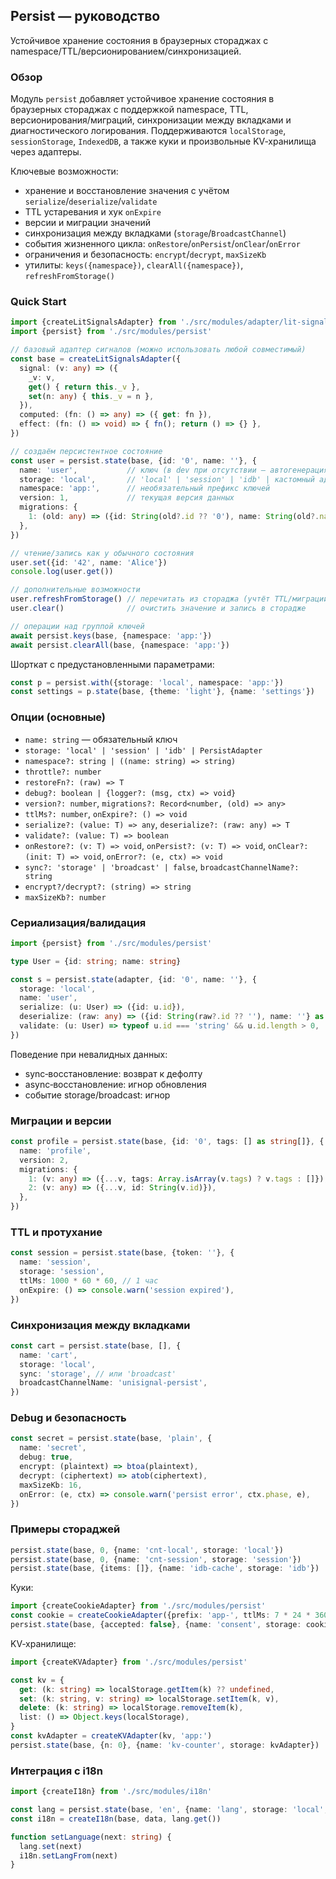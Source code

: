 ## Persist — руководство

Устойчивое хранение состояния в браузерных стораджах с namespace/TTL/версионированием/синхронизацией.

### Обзор

Модуль `persist` добавляет устойчивое хранение состояния в браузерных стораджах с поддержкой namespace, TTL, версионирования/миграций, синхронизации между вкладками и диагностического логирования. Поддерживаются `localStorage`, `sessionStorage`, `IndexedDB`, а также куки и произвольные KV‑хранилища через адаптеры.

Ключевые возможности:

- хранение и восстановление значения с учётом `serialize`/`deserialize`/`validate`
- TTL устаревания и хук `onExpire`
- версии и миграции значений
- синхронизация между вкладками (`storage`/`BroadcastChannel`)
- события жизненного цикла: `onRestore`/`onPersist`/`onClear`/`onError`
- ограничения и безопасность: `encrypt`/`decrypt`, `maxSizeKb`
- утилиты: `keys({namespace})`, `clearAll({namespace})`, `refreshFromStorage()`

### Quick Start

```ts
import {createLitSignalsAdapter} from './src/modules/adapter/lit-signals'
import {persist} from './src/modules/persist'

// базовый адаптер сигналов (можно использовать любой совместимый)
const base = createLitSignalsAdapter({
  signal: (v: any) => ({
    _v: v,
    get() { return this._v },
    set(n: any) { this._v = n },
  }),
  computed: (fn: () => any) => ({ get: fn }),
  effect: (fn: () => void) => { fn(); return () => {} },
})

// создаём персистентное состояние
const user = persist.state(base, {id: '0', name: ''}, {
  name: 'user',           // ключ (в dev при отсутствии — автогенерация с предупреждением)
  storage: 'local',       // 'local' | 'session' | 'idb' | кастомный адаптер
  namespace: 'app:',      // необязательный префикс ключей
  version: 1,             // текущая версия данных
  migrations: {
    1: (old: any) => ({id: String(old?.id ?? '0'), name: String(old?.name ?? '')}),
  },
})

// чтение/запись как у обычного состояния
user.set({id: '42', name: 'Alice'})
console.log(user.get())

// дополнительные возможности
user.refreshFromStorage() // перечитать из стораджа (учтёт TTL/миграции/валидацию)
user.clear()              // очистить значение и запись в сторадже

// операции над группой ключей
await persist.keys(base, {namespace: 'app:'})
await persist.clearAll(base, {namespace: 'app:'})
```

Шорткат с предустановленными параметрами:

```ts
const p = persist.with({storage: 'local', namespace: 'app:'})
const settings = p.state(base, {theme: 'light'}, {name: 'settings'})
```

### Опции (основные)

- `name: string` — обязательный ключ
- `storage: 'local' | 'session' | 'idb' | PersistAdapter`
- `namespace?: string | ((name: string) => string)`
- `throttle?: number`
- `restoreFn?: (raw) => T`
- `debug?: boolean | {logger?: (msg, ctx) => void}`
- `version?: number`, `migrations?: Record<number, (old) => any>`
- `ttlMs?: number`, `onExpire?: () => void`
- `serialize?: (value: T) => any`, `deserialize?: (raw: any) => T`
- `validate?: (value: T) => boolean`
- `onRestore?: (v: T) => void`, `onPersist?: (v: T) => void`, `onClear?: (init: T) => void`, `onError?: (e, ctx) => void`
- `sync?: 'storage' | 'broadcast' | false`, `broadcastChannelName?: string`
- `encrypt?/decrypt?: (string) => string`
- `maxSizeKb?: number`

### Сериализация/валидация

```ts
import {persist} from './src/modules/persist'

type User = {id: string; name: string}

const s = persist.state(adapter, {id: '0', name: ''}, {
  storage: 'local',
  name: 'user',
  serialize: (u: User) => ({id: u.id}),
  deserialize: (raw: any) => ({id: String(raw?.id ?? ''), name: ''} as User),
  validate: (u: User) => typeof u.id === 'string' && u.id.length > 0,
})
```

Поведение при невалидных данных:

- sync‑восстановление: возврат к дефолту
- async‑восстановление: игнор обновления
- событие storage/broadcast: игнор

### Миграции и версии

```ts
const profile = persist.state(base, {id: '0', tags: [] as string[]}, {
  name: 'profile',
  version: 2,
  migrations: {
    1: (v: any) => ({...v, tags: Array.isArray(v.tags) ? v.tags : []}),
    2: (v: any) => ({...v, id: String(v.id)}),
  },
})
```

### TTL и протухание

```ts
const session = persist.state(base, {token: ''}, {
  name: 'session',
  storage: 'session',
  ttlMs: 1000 * 60 * 60, // 1 час
  onExpire: () => console.warn('session expired'),
})
```

### Синхронизация между вкладками

```ts
const cart = persist.state(base, [], {
  name: 'cart',
  storage: 'local',
  sync: 'storage', // или 'broadcast'
  broadcastChannelName: 'unisignal-persist',
})
```

### Debug и безопасность

```ts
const secret = persist.state(base, 'plain', {
  name: 'secret',
  debug: true,
  encrypt: (plaintext) => btoa(plaintext),
  decrypt: (ciphertext) => atob(ciphertext),
  maxSizeKb: 16,
  onError: (e, ctx) => console.warn('persist error', ctx.phase, e),
})
```

### Примеры стораджей

```ts
persist.state(base, 0, {name: 'cnt-local', storage: 'local'})
persist.state(base, 0, {name: 'cnt-session', storage: 'session'})
persist.state(base, {items: []}, {name: 'idb-cache', storage: 'idb'})
```

Куки:

```ts
import {createCookieAdapter} from './src/modules/persist'
const cookie = createCookieAdapter({prefix: 'app-', ttlMs: 7 * 24 * 3600 * 1000})
persist.state(base, {accepted: false}, {name: 'consent', storage: cookie})
```

KV‑хранилище:

```ts
import {createKVAdapter} from './src/modules/persist'

const kv = {
  get: (k: string) => localStorage.getItem(k) ?? undefined,
  set: (k: string, v: string) => localStorage.setItem(k, v),
  delete: (k: string) => localStorage.removeItem(k),
  list: () => Object.keys(localStorage),
}
const kvAdapter = createKVAdapter(kv, 'app:')
persist.state(base, {n: 0}, {name: 'kv-counter', storage: kvAdapter})
```

### Интеграция с i18n

```ts
import {createI18n} from './src/modules/i18n'

const lang = persist.state(base, 'en', {name: 'lang', storage: 'local', namespace: 'app:'})
const i18n = createI18n(base, data, lang.get())

function setLanguage(next: string) {
  lang.set(next)
  i18n.setLangFrom(next)
}
```
